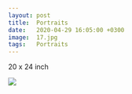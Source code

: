```yaml
---
layout: post
title:  Portraits
date:   2020-04-29 16:05:00 +0300
image:  17.jpg
tags:   Portraits
---
```


20 x 24 inch                                                                      

![]({{site.baseurl}}/img/17.jpg)

